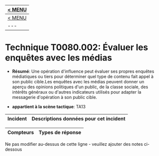 |[< MENU](../README.md)|
|---|
|[< MENU](../../README.md)|
|---|
# Technique T0080.002: Évaluer les enquêtes avec les médias

* **Résumé**: Une opération d'influence peut évaluer ses propres enquêtes médiatiques ou tiers pour déterminer quel type de contenu fait appel à son public cible.Les enquêtes avec les médias peuvent donner un aperçu des opinions politiques d'un public, de la classe sociale, des intérêts généraux ou d'autres indicateurs utilisés pour adapter la messagerie d'opération à son public cible.

* **appartient à la scène tactique**: TA13


|Incident |Descriptions données pour cet incident |
|-------- |-------------------- |



|Compteurs |Types de réponse |
|-------- |-------------- |


Ne pas modifier au-dessus de cette ligne - veuillez ajouter des notes ci-dessous